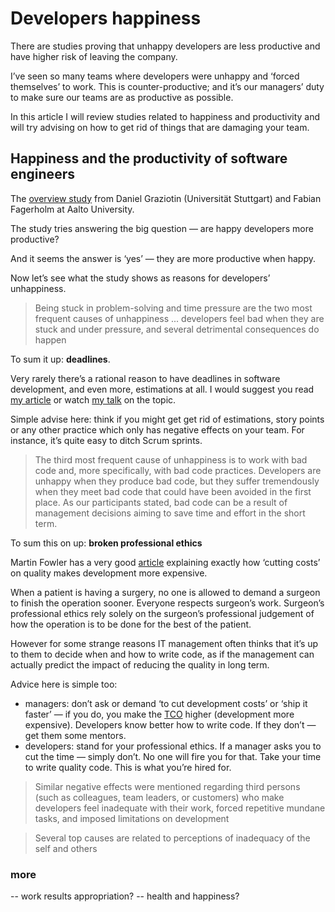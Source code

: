 # Developers happiness

There are studies proving that unhappy developers are less productive and have higher risk of leaving the company.

I’ve seen so many teams where developers were unhappy and ‘forced themselves’ to work. This is counter-productive; and it’s our managers’ duty to make sure our teams are as productive as possible.

In this article I will review studies related to happiness and productivity and will try advising on how to get rid of things that are damaging your team.

## Happiness and the productivity of software engineers

The [overview study](https://www.researchgate.net/publication/332494069_Happiness_and_the_productivity_of_software_engineers) from Daniel Graziotin (Universität Stuttgart) and Fabian Fagerholm at Aalto University.

The study tries answering the big question — are happy developers more productive?

And it seems the answer is ‘yes’ — they are more productive when happy.

Now let’s see what the study shows as reasons for developers’ unhappiness.

> Being stuck in problem-solving and time pressure are the two most frequent causes of unhappiness
> ...
> developers feel bad when they are stuck and under pressure, and several detrimental consequences do happen

To sum it up: **deadlines**.

Very rarely there’s a rational reason to have deadlines in software development, and even more, estimations at all. I would suggest you read [my article](estimations_en.md) or watch [my talk](https://www.youtube.com/watch?v=tqoJOEjeAEw) on the topic.

Simple advise here: think if you might get get rid of estimations, story points or any other practice which only has negative effects on your team. For instance, it’s quite easy to ditch Scrum sprints.

> The third most frequent cause of unhappiness is to work with bad code and, more specifically, with bad code practices. Developers are unhappy when they produce bad code, but they suffer tremendously when they meet bad code that could have been avoided in the first place. As our participants stated, bad code can be a result of management decisions aiming to save time and effort in the short term.

To sum this on up: **broken professional ethics**

Martin Fowler has a very good [article](https://martinfowler.com/articles/is-quality-worth-cost.html) explaining exactly how ‘cutting costs’ on quality makes development more expensive.

When a patient is having a surgery, no one is allowed to demand a surgeon to finish the operation sooner. Everyone respects surgeon’s work. Surgeon’s professional ethics rely solely on the surgeon’s professional judgement of how the operation is to be done for the best of the patient.

However for some strange reasons IT management often thinks that it’s up to them to decide when and how to write code, as if the management can actually predict the impact of reducing the quality in long term.

Advice here is simple too:
- managers: don’t ask or demand ‘to cut development costs’ or ‘ship it faster’ — if you do, you make the [TCO](https://en.wikipedia.org/wiki/Total_cost_of_ownership) higher (development more expensive). Developers know better how to write code. If they don’t — get them some mentors.
- developers: stand for your professional ethics. If a manager asks you to cut the time — simply don’t. No one will fire you for that. Take your time to write quality code. This is what you’re hired for.

> Similar negative effects were mentioned regarding third persons (such as colleagues, team leaders, or customers) who make developers feel inadequate with their work, forced repetitive mundane tasks, and imposed limitations on development

> Several top causes are related to perceptions of inadequacy of the self and others



### more

-- work results appropriation?
-- health and happiness?
